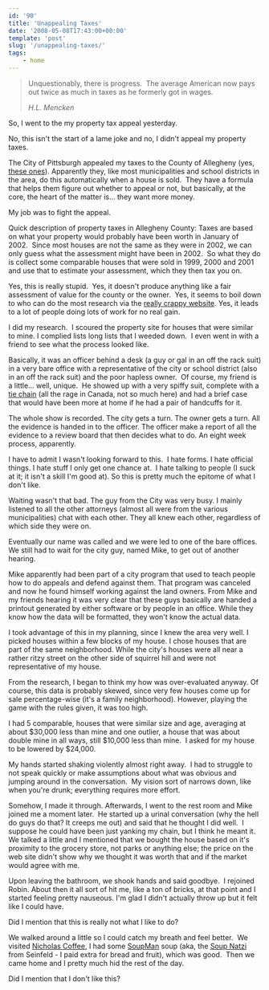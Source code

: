 ```yaml
---
id: '90'
title: 'Unappealing Taxes'
date: '2008-05-08T17:43:00+00:00'
template: 'post'
slug: '/unappealing-taxes/'
tags:
    - home
---
```


> Unquestionably, there is progress.  The average American now pays out twice
> as much in taxes as he formerly got in wages.
>
> <cite>H.L. Mencken</cite>

So, I went to the my property tax appeal yesterday.

No, this isn't the start of a lame joke and no, I didn't appeal my property
taxes.

The City of Pittsburgh appealed my taxes to the County of Allegheny (yes,
[these ones](http://www.post-gazette.com/pg/08094/870250-100.stm 'Ravenstahl endorses Pittsburgh-Allegheny County merger')).
Apparently they, like most municipalities and school districts in the area, do
this automatically when a house is sold.  They have a formula that helps them
figure out whether to appeal or not, but basically, at the core, the heart of
the matter is... they want more money.

My job was to fight the appeal.<!-- more -->

Quick description of property taxes in Allegheny County: Taxes are based on
what your property would probably have been worth in January of 2002.  Since
most houses are not the same as they were in 2002, we can only guess what the
assessment might have been in 2002.  So what they do is collect some
comparable houses that were sold in 1999, 2000 and 2001 and use that to
estimate your assessment, which they then tax you on.

Yes, this is really stupid.  Yes, it doesn't produce anything like a fair
assessment of value for the county or the owner.  Yes, it seems to boil down
to who can do the most research via the
[really crappy website](http://www2.county.allegheny.pa.us/RealEstate/ 'Allegheny County Proprety Tax Assessment').
Yes, it leads to a lot of people doing lots of work for no real gain.

I did my research.  I scoured the property site for houses that were similar
to mine. I complied lists long lists that I weeded down.  I even went in with
a friend to see what the process looked like.

Basically, it was an officer behind a desk (a guy or gal in an off the rack
suit) in a very bare office with a representative of the city or school
district (also in an off the rack suit) and the poor hapless owner.  Of
course, my friend is a little... well, unique.  He showed up with a very
spiffy suit, complete with a
[tie chain](http://en.wikipedia.org/wiki/Tie_bar#Tie_chain) (all the rage in
Canada, not so much here) and had a brief case that would have been more at
home if he had a pair of handcuffs for it.

The whole show is recorded. The city gets a turn. The owner gets a turn. All
the evidence is handed in to the officer. The officer make a report of all the
evidence to a review board that then decides what to do. An eight week
process, apparently.

I have to admit I wasn't looking forward to this.  I hate forms. I hate
official things. I hate stuff I only get one chance at.  I hate talking to
people (I suck at it; it isn't a skill I'm good at). So this is pretty much
the epitome of what I don't like.

Waiting wasn't that bad. The guy from the City was very busy. I mainly
listened to all the other attorneys (almost all were from the various
municipalities) chat with each other. They all knew each other, regardless of
which side they were on.

Eventually our name was called and we were led to one of the bare offices. We
still had to wait for the city guy, named Mike, to get out of another hearing.

Mike apparently had been part of a city program that used to teach people how
to do appeals and defend against them. That program was canceled and now he
found himself working against the land owners. From Mike and my friends
hearing it was very clear that these guys basically are handed a printout
generated by either software or by people in an office. While they know how
the data will be formatted, they won't know the actual data.

I took advantage of this in my planning, since I knew the area very well. I
picked houses within a few blocks of my house. I chose houses that are part of
the same neighborhood. While the city's houses were all near a rather ritzy
street on the other side of squirrel hill and were not representative of my
house.

From the research, I began to think my how was over-evaluated anyway. Of
course, this data is probably skewed, since very few houses come up for sale
percentage-wise (it's a family neighborhood). However, playing the game with
the rules given, it was too high.

I had 5 comparable, houses that were similar size and age, averaging at about
$30,000 less than mine and one outlier, a house that was about double mine in
all ways, still $10,000
less than mine.  I asked for my house to be lowered by \$24,000.

My hands started shaking violently almost right away.  I had to struggle to
not speak quickly or make assumptions about what was obvious and jumping
around in the conversation.  My vision sort of narrows down, like when you're
drunk; everything requires more effort.

Somehow, I made it through. Afterwards, I went to the rest room and Mike
joined me a moment later.  He started up a urinal conversation (why the hell
do guys do that? It creeps me out) and said that he thought I did well.  I
suppose he could have been just yanking my chain, but I think he meant it. We
talked a little and I mentioned that we bought the house based on it's
proximity to the grocery store, not parks or anything else; the price on the
web site didn't show why we thought it was worth that and if the market would
agree with me.

Upon leaving the bathroom, we shook hands and said goodbye.  I rejoined Robin.
About then it all sort of hit me, like a ton of bricks, at that point and I
started feeling pretty nauseous. I'm glad I didn't actually throw up but it
felt like I could have.

Did I mention that this is really not what I like to do?

We walked around a little so I could catch my breath and feel better.  We
visited
[Nicholas Coffee](http://www.nicholascoffee.net/webstore/storefront/storemain.cfm?CFID=2790669&CFTOKEN=27378734),
I had some [SoupMan](http://www.originalsoupman.com/ 'The Original SoupMan')
soup (aka, the [Soup Natzi](http://en.wikipedia.org/wiki/Soup_Nazi) from
Seinfeld - I paid extra for bread and fruit), which was good.  Then we came
home and I pretty much hid the rest of the day.

Did I mention that I don't like this?
